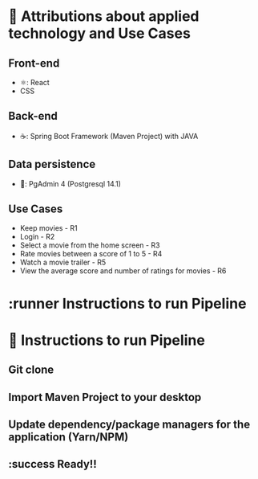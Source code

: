 # 🥇 Attributions about applied technology and Use Cases
## <b>Front-end</b>
<ul>
  <li> ⚛️: React</li>
  <li>CSS</li>
</ul>

## <b>Back-end</b>
<ul>
  <li> ☕: Spring Boot Framework (Maven Project) with JAVA</li>
</ul>

## Data persistence
<ul>
  <li> 🐘: PgAdmin 4 (Postgresql 14.1)</li>
</ul>

## Use Cases
<ul>
  <li>Keep movies - R1</li>
  <li>Login - R2</li>
  <li>Select a movie from the home screen - R3</li>
  <li>Rate movies between a score of 1 to 5 - R4</li>
  <li>Watch a movie trailer - R5</li>
  <li>View the average score and number of ratings for movies - R6</li>
</ul>

# :runner Instructions to run Pipeline

# 🏃 Instructions to run Pipeline

## Git clone

## Import Maven Project to your desktop

## Update dependency/package managers for the application (Yarn/NPM)

## :success Ready!!
